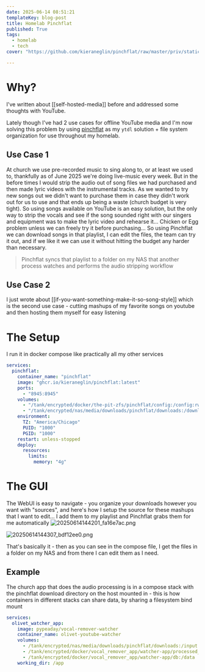 ```yaml
---
date: 2025-06-14 08:51:21
templateKey: blog-post
title: Homelab Pinchflat
published: True
tags:
  - homelab
  - tech
cover: "https://github.com/kieraneglin/pinchflat/raw/master/priv/static/images/originals/logo-white-wordmark-with-background.png"

---
```


# Why?

I've written about [[self-hosted-media]] before and addressed some thoughts with YouTube. 

Lately though I've had 2 use cases for offline YouTube media and I'm now
solving this problem by using [pinchflat](https://pinchflat.com/) as my `ytdl`
solution + file system organization for use throughout my homelab.

## Use Case 1

At church we use pre-recorded music to sing along to, or at least we used to,
thankfully as of June 2025 we're doing live-music every week. But in the before
times I would strip the audio out of song files we had purchased and then made
lyric videos with the instrumental tracks. As we wanted to try new songs out we
didn't want to purchase them in case they didn't work out for us to use and
that ends up being a waste (church budget is very tight). So using songs
available on YouTube is an easy solution, but the only way to strip the vocals
and see if the song sounded right with our singers and equipment was to make
the lyric video and rehearse it... Chicken or Egg problem unless we can freely
try it before purchasing... So using Pinchflat we can download songs in that
playlist, I can edit the files, the team can try it out, and if we like it we
can use it without hitting the budget any harder than necessary.

> Pinchflat syncs that playlist to a folder on my NAS that another process
> watches and performs the audio stripping workflow

## Use Case 2

I just wrote about [[if-you-want-something-make-it-so-song-style]] which is the
second use case - cutting mashups of my favorite songs on youtube and then
hosting them myself for easy listening

# The Setup

I run it in docker compose like practically all my other services

```yml
services:
  pinchflat:
    container_name: "pinchflat"
    image: "ghcr.io/kieraneglin/pinchflat:latest"
    ports:
      - "8945:8945"
    volumes:
      - "/tank/encrypted/docker/the-pit-zfs/pinchflat/config:/config:rw"
      - "/tank/encrypted/nas/media/downloads/pinchflat/downloads:/downloads:rw"
    environment:
      TZ: "America/Chicago"
      PUID: "1000"
      PGID: "1000"
    restart: unless-stopped
    deploy:
      resources:
        limits:
          memory: "4g"
```

# The GUI

The WebUI is easy to navigate - you organize your downloads however you want with "sources", and here's how I setup the source for these mashups that I want to edit... I add them to my playlist and Pinchflat grabs them for me automatically
![20250614144201_fa16e7ac.png](https://cdn.statically.io/gh/pypeaday/images.pype.dev/main/blog-media/20250614144201_fa16e7ac.png)

![20250614144307_bdf12ee0.png](https://cdn.statically.io/gh/pypeaday/images.pype.dev/main/blog-media/20250614144307_bdf12ee0.png)

That's basically it - then as you can see in the compose file, I get the files in a folder on my NAS and from there I can edit them as I need.

## Example

The church app that does the audio processing is in a compose stack with the
pinchflat download directory on the host mounted in - this is how containers in
different stacks can share data, by sharing a filesystem bind mount

```yml
services:
  olivet_watcher_app:
    image: pypeaday/vocal-remover-watcher
    container_name: olivet-youtube-watcher
    volumes:
      - /tank/encrypted/nas/media/downloads/pinchflat/downloads:/input:ro
      - /tank/encrypted/docker/vocal_remover_app/watcher-app/processed_mp3s:/output
      - /tank/encrypted/docker/vocal_remover_app/watcher-app/db:/data
    working_dir: /app
```

